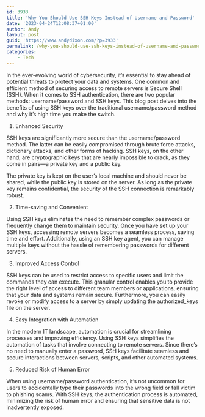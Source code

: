 ```yaml
---
id: 3933
title: 'Why You Should Use SSH Keys Instead of Username and Password'
date: '2023-04-24T12:08:37+01:00'
author: Andy
layout: post
guid: 'https://www.andydixon.com/?p=3933'
permalink: /why-you-should-use-ssh-keys-instead-of-username-and-password/
categories:
    - Tech
---
```


In the ever-evolving world of cybersecurity, it’s essential to stay ahead of potential threats to protect your data and systems. One common and efficient method of securing access to remote servers is Secure Shell (SSH). When it comes to SSH authentication, there are two popular methods: username/password and SSH keys. This blog post delves into the benefits of using SSH keys over the traditional username/password method and why it’s high time you make the switch.

1. Enhanced Security

SSH keys are significantly more secure than the username/password method. The latter can be easily compromised through brute force attacks, dictionary attacks, and other forms of hacking. SSH keys, on the other hand, are cryptographic keys that are nearly impossible to crack, as they come in pairs—a private key and a public key.

The private key is kept on the user’s local machine and should never be shared, while the public key is stored on the server. As long as the private key remains confidential, the security of the SSH connection is remarkably robust.

2. Time-saving and Convenient

Using SSH keys eliminates the need to remember complex passwords or frequently change them to maintain security. Once you have set up your SSH keys, accessing remote servers becomes a seamless process, saving time and effort. Additionally, using an SSH key agent, you can manage multiple keys without the hassle of remembering passwords for different servers.

3. Improved Access Control

SSH keys can be used to restrict access to specific users and limit the commands they can execute. This granular control enables you to provide the right level of access to different team members or applications, ensuring that your data and systems remain secure. Furthermore, you can easily revoke or modify access to a server by simply updating the authorized\_keys file on the server.

4. Easy Integration with Automation

In the modern IT landscape, automation is crucial for streamlining processes and improving efficiency. Using SSH keys simplifies the automation of tasks that involve connecting to remote servers. Since there’s no need to manually enter a password, SSH keys facilitate seamless and secure interactions between servers, scripts, and other automated systems.

5. Reduced Risk of Human Error

When using username/password authentication, it’s not uncommon for users to accidentally type their passwords into the wrong field or fall victim to phishing scams. With SSH keys, the authentication process is automated, minimizing the risk of human error and ensuring that sensitive data is not inadvertently exposed.
